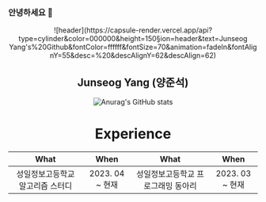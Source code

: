 ### 안녕하세요 👋

<div align="center">
  ![header](https://capsule-render.vercel.app/api?type=cylinder&color=000000&height=150&section=header&text=Junseog Yang's%20Github&fontColor=ffffff&fontSize=70&animation=fadeIn&fontAlignY=55&desc=%20&descAlignY=62&descAlign=62)
  

  Junseog Yang (양준석)
  ---------------------

![Anurag's GitHub stats](https://github-readme-stats.vercel.app/api?username=gogi102&show_icons=true&theme=radical)
<h1> Experience </h1>

| What | When | What | When|
|:--------:|:--------:|:--------:|:--------:|
| 성일정보고등학교 알고리즘 스터디 | 2023. 04 ~ 현재 |성일정보고등학교 프로그래밍 동아리 | 2023. 03 ~ 현재 |
</div>
